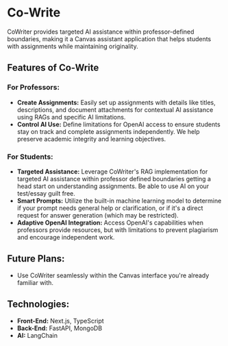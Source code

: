 # Co-Write

CoWriter provides targeted AI assistance within professor-defined boundaries, making it a Canvas assistant application that helps students with assignments while maintaining originality.

## Features of Co-Write

### For Professors:

- **Create Assignments:** Easily set up assignments with details like titles, descriptions, and document attachments for contextual AI assistance using RAGs and specific AI limitations.
- **Control AI Use:** Define limitations for OpenAI access to ensure students stay on track and complete assignments independently. We help preserve academic integrity and learning objectives.

### For Students:

- **Targeted Assistance:** Leverage CoWriter's RAG implementation for targeted AI assistance within professor defined boundaries getting a head start on understanding assignments. Be able to use AI on your test/essay guilt free.
- **Smart Prompts:** Utilize the built-in machine learning model to determine if your prompt needs general help or clarification, or if it's a direct request for answer generation (which may be restricted).
- **Adaptive OpenAI Integration:** Access OpenAI's capabilities when professors provide resources, but with limitations to prevent plagiarism and encourage independent work.

## Future Plans:

- Use CoWriter seamlessly within the Canvas interface you're already familiar with.

## Technologies:

- **Front-End:** Next.js, TypeScript
- **Back-End:** FastAPI, MongoDB
- **AI:** LangChain
